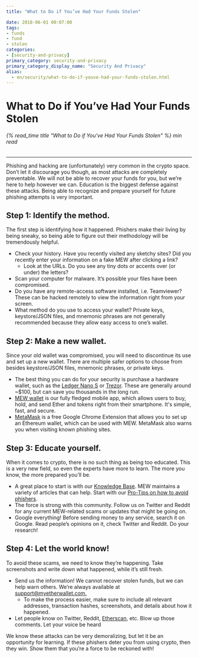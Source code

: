 ```yaml
---
title: "What to Do if You’ve Had Your Funds Stolen"

date: 2018-06-01 00:07:00
tags:
- funds
- fund
- stolen
categories:
- [security-and-privacy]
primary_category: security-and-privacy
primary_category_display_name: "Security And Privacy"
alias:
  - en/security/what-to-do-if-youve-had-your-funds-stolen.html
---
```


# **What to Do if You’ve Had Your Funds Stolen**

###### {% read_time title "What to Do if You've Had Your Funds Stolen" %} min read

* * *

Phishing and hacking are (unfortunately) very common in the crypto space. Don’t let it discourage you though, as most attacks are completely preventable. We will not be able to recover your funds for you, but we’re here to help however we can. Education is the biggest defense against these attacks. Being able to recognize and prepare yourself for future phishing attempts is very important. 

## **Step 1: Identify the method.**

The first step is identifying how it happened. Phishers make their living by being sneaky, so being able to figure out their methodology will be tremendously helpful. 

-   Check your history. Have you recently visited any sketchy sites? Did you recently enter your information on a fake MEW after clicking a link? 
    -   Look at the URLs. Do you see any tiny dots or accents over (or under) the letters?
-   Scan your computer for malware. It’s possible your files have been compromised.
-   Do you have any remote-access software installed, i.e. Teamviewer? These can be hacked remotely to view the information right from your screen.
-   What method do you use to access your wallet? Private keys, keystore/JSON files, and mnemonic phrases are not generally recommended because they allow easy access to one’s wallet.

## **Step 2: Make a new wallet.**

Since your old wallet was compromised, you will need to discontinue its use and set up a new wallet. There are multiple safer options to choose from besides keystore/JSON files, mnemonic phrases, or private keys. 

-   The best thing you can do for your security is purchase a hardware wallet, such as the [Ledger Nano S][buyLedger] or [Trezor][buyTrezor]. These are generally around ~$100, but can save you thousands in the long run. 
-   [MEW wallet][mewwallet] is our fully fledged mobile app, which allows users to buy, hold, and send Ether and tokens right from their smartphone. It's simple, fast, and secure.
-   [MetaMask][metamask] is a free Google Chrome Extension that allows you to set up an Ethereum wallet, which can be used with MEW. MetaMask also warns you when visiting known phishing sites.

## **Step 3: Educate yourself.**

When it comes to crypto, there is no such thing as being too educated. This is a very new field, so even the experts have more to learn. The more you know, the more prepared you’ll be. 

-   A great place to start is with our [Knowledge Base][kbmew]. MEW maintains a variety of articles that can help. Start with our [Pro-Tips on how to avoid phishers][protips]. 
-   The force is strong with this community. Follow us on Twitter and Reddit for any current MEW-related scams or updates that might be going on.
-   Google everything! Before sending money to any service, search it on Google. Read people’s opinions on it, check Twitter and Reddit. Do your research!

## **Step 4: Let the world know!**

To avoid these scams, we need to know they’re happening. Take screenshots and write down what happened, while it’s still fresh.

-   Send us the information! We cannot recover stolen funds, but we can help warn others. We’re always available at [support@myetherwallet.com.](mailto:support@myetherwallet.com.) 
    -   To make the process easier, make sure to include all relevant addresses, transaction hashes, screenshots, and details about how it happened.
-   Let people know on Twitter, Reddit, [Etherscan][etherscan], etc. Blow up those comments. Let your voice be heard

We know these attacks can be very demoralizing, but let it be an opportunity for learning. If these phishers deter you from using crypto, then they win. Show them that you’re a force to be reckoned with! 

[buyLedger]: https://www.ledger.com/?r=fa4b

[buyTrezor]: https://shop.trezor.io/?a=myetherwallet.com

[mewwallet]: /@@@@@@/mewwallet/mewwallet-user-guide/

[metamask]: https://chrome.google.com/webstore/detail/metamask/nkbihfbeogaeaoehlefnkodbefgpgknn?hl=en

[kbmew]: https://kb.myetherwallet.com

[etherscan]: https://etherscan.io

[protips]: /@@@@@@/security-and-privacy/pro-tips-how-to-avoid-phishing-scams/
